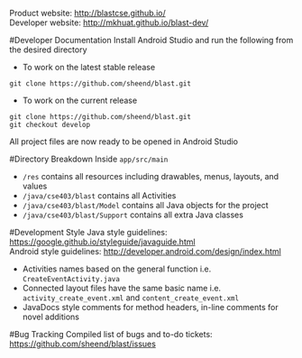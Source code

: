 Product website: http://blastcse.github.io/ </br>
Developer website: http://mkhuat.github.io/blast-dev/


#Developer Documentation
Install Android Studio and run the following from the desired directory</br>
- To work on the latest stable release</br>
```
git clone https://github.com/sheend/blast.git
```
- To work on the current release</br>
```
git clone https://github.com/sheend/blast.git
git checkout develop
```
All project files are now ready to be opened in Android Studio

#Directory Breakdown
Inside `app/src/main`
- `/res` contains all resources including drawables, menus, layouts, and values
- `/java/cse403/blast` contains all Activities
- `/java/cse403/blast/Model` contains all Java objects for the project
- `/java/cse403/blast/Support` contains all extra Java classes

#Development Style
Java style guidelines: https://google.github.io/styleguide/javaguide.html </br>
Android style guidelines: http://developer.android.com/design/index.html </br>
- Activities names based on the general function i.e. `CreateEventActivity.java`
- Connected layout files have the same basic name i.e. `activity_create_event.xml` and `content_create_event.xml`
- JavaDocs style comments for method headers, in-line comments for novel additions

#Bug Tracking
Compiled list of bugs and to-do tickets: https://github.com/sheend/blast/issues
